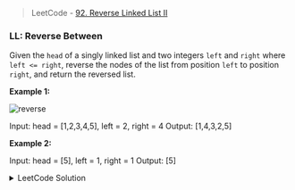 > LeetCode - [92. Reverse Linked List II](https://leetcode.com/problems/reverse-linked-list-ii/description/)
### LL: Reverse Between
Given the `head` of a singly linked list and two integers `left` and `right` where `left <= right`, reverse the nodes of the list from position `left` to position `right`, and return the reversed list.

**Example 1:**

![reverse](https://assets.leetcode.com/uploads/2021/02/19/rev2ex2.jpg)

Input: head = [1,2,3,4,5], left = 2, right = 4
Output: [1,4,3,2,5]

**Example 2:**

Input: head = [5], left = 1, right = 1
Output: [5]

<details>
  <summary>LeetCode Solution</summary>

```javascript
/**
 * Definition for singly-linked list.
 * function ListNode(val, next) {
 *     this.val = (val===undefined ? 0 : val)
 *     this.next = (next===undefined ? null : next)
 * }
 */
/**
 * @param {ListNode} head
 * @param {number} left
 * @param {number} right
 * @return {ListNode}
 */
var reverseBetween = function(head, left, right) {
    if(!head || left === right) {
        return head;
    }
    const dummy = new ListNode();
    dummy.next = head;

    let prev = dummy;
    for(let i = 0; i < left - 1; i++) {
        prev = prev.next;
    }
    let current = prev.next;
    for(let i = 0; i < (right - left); i++) {
        const nextToCurrent = current.next;
        current.next = nextToCurrent.next;
        nextToCurrent.next = prev.next;
        prev.next = nextToCurrent;
    }
    return dummy.next;
};
```
</details>
